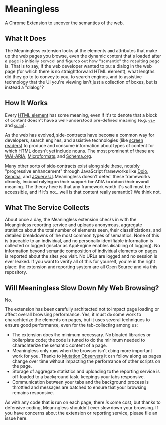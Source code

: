 # Meaningless

A Chrome Extension to uncover the semantics of the web.

## What It Does

The Meaningless extension looks at the elements and attributes that make up the
web pages you browse, even the dynamic content that's loaded after a page is
initially served, and figures out how "semantic" the resulting page is. That is
to say, if the web developer wanted to put a dialog in the web page (for which
there is no straightforward HTML element), what lengths did they go to to convey
to you, to search engines, and to assistive technology that the UI you're
viewing isn't just a collection of boxes, but is instead a "dialog"?

## How It Works

Every [HTML element](https://developer.mozilla.org/en-US/docs/HTML/Element) has
some meaning, even if it's to denote that a block of content doesn't have a
well-understood pre-defined meaning
(e.g. [`div`](https://developer.mozilla.org/en-US/docs/HTML/Element/div) and
[`span`](https://developer.mozilla.org/en-US/docs/HTML/Element/span)).

As the web has evolved, side-contracts have become a common way for developers,
search engines, and assistive technologies (like
[screen readers](http://www.nvda-project.org/)) to produce and consume
information about types of content for which HTML doesn't yet include nouns. The
most prominent of these are [WAI-ARIA](http://www.w3.org/TR/wai-aria-primer/),
[Microformats](http://microformats.org/about), and
[Schema.org](http://schema.org/).

Many other sorts of side-contracts exist along side these, notably "progressive
enhancement" through JavaScript frameworks like [Dojo](http://dojotoolkit.org),
[Sencha](http://www.sencha.com/), and [JQuery UI](http://jqueryui.com/).
Meaningless doesn't detect these frameworks directly, instead relying on their
support for ARIA to detect their overall meaning. The theory here is that any
framework worth it's salt must be accessible, and if it's not...well is that
content really semantic? We think not.

## What The Service Collects

About once a day, the Meaningless extension checks in with the Meanginless
reporting service and uploads anonymous, aggregate statistics about the total
number of elements seen, their classificiations, and detailed breakdowns of the
most common types of semantics. None of this is traceable to an individual, and
no personally identifiable information is collected or logged (insofar as
AppEngine enables disabling of logging). No information beyond semantic
composition of individual elements on pages is reported about the sites you
visit. No URLs are logged and no session is ever leaked. If you want to verify
all of this for yourself, you're in the right place: the extension and reporting
system are all Open Source and via this repository.

## Will Meaningless Slow Down My Web Browsing?

No.

The extension has been carefully architected not to impact page loading or affect
overall browsing performance. Yes, it must do some work to charachterize the
elements on pages, but it uses several techniques to ensure good performance,
even for the tab-collecting among us:

  * The extension does the minimum necessary. No bloated libraries or boilerplate code; the code is tuned to do the minimum needed to charachterize the semantic content of a page.
  * Meaningless only runs when the browser isn't doing more important work for you. Thanks to [Mutation Observers](https://developer.mozilla.org/en-US/docs/DOM/MutationObserver) it can follow along as pages change over time without impacting the performance of other scripts on the page.
  * Storage of aggregate statistics and uploading to the reporting service is off-loaded to a background task, keepings your tabs responsive.
  * Communication between your tabs and the background process is throttled and messages are batched to ensure that your browsing remains responsive.

As with any code that is run on each page, there *is* some cost, but thanks to
defensive coding, Meaningless shouldn't ever slow down your browsing. If you
have concerns about the extension or reporting service, please file an issue
here.